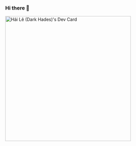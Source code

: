 ### Hi there 👋

<a href="https://app.daily.dev/Ichiro"><img src="https://api.daily.dev/devcards/6c917811f41b4205b08cf5adbca93113.png?r=pxi" width="400" alt="Hải Lê (Dark Hades)'s Dev Card"/></a>
